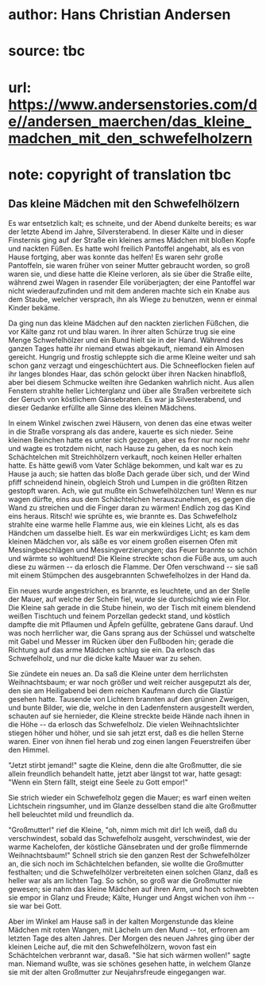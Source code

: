 # author: Hans Christian Andersen
# source: tbc
# url: https://www.andersenstories.com/de//andersen_maerchen/das_kleine_madchen_mit_den_schwefelholzern
# note: copyright of translation tbc

## Das kleine Mädchen mit den Schwefelhölzern 

Es war entsetzlich kalt; es schneite, und der Abend dunkelte bereits; es
war der letzte Abend im Jahre, Silversterabend. In dieser Kälte und in
dieser Finsternis ging auf der Straße ein kleines armes Mädchen mit
bloßen Kopfe und nackten Füßen. Es hatte wohl freilich Pantoffel
angehabt, als es von Hause fortging, aber was konnte das helfen! Es
waren sehr große Pantoffeln, sie waren früher von seiner Mutter
gebraucht worden, so groß waren sie, und diese hatte die Kleine
verloren, als sie über die Straße eilte, während zwei Wagen in rasender
Eile vorüberjagten; der eine Pantoffel war nicht wiederaufzufinden und
mit dem anderen machte sich ein Knabe aus dem Staube, welcher versprach,
ihn als Wiege zu benutzen, wenn er einmal Kinder bekäme.

Da ging nun das kleine Mädchen auf den nackten zierlichen Füßchen, die
vor Kälte ganz rot und blau waren. In ihrer alten Schürze trug sie eine
Menge Schwefelhölzer und ein Bund hielt sie in der Hand. Während des
ganzen Tages hatte ihr niemand etwas abgekauft, niemand ein Almosen
gereicht. Hungrig und frostig schleppte sich die arme Kleine weiter und
sah schon ganz verzagt und eingeschüchtert aus. Die Schneeflocken fielen
auf ihr langes blondes Haar, das schön gelockt über ihren Nacken
hinabfloß, aber bei diesem Schmucke weilten ihre Gedanken wahrlich
nicht. Aus allen Fenstern strahlte heller Lichterglanz und über alle
Straßen verbreitete sich der Geruch von köstlichem Gänsebraten. Es war
ja Silvesterabend, und dieser Gedanke erfüllte alle Sinne des kleinen
Mädchens.

In einem Winkel zwischen zwei Häusern, von denen das eine etwas weiter
in die Straße vorsprang als das andere, kauerte es sich nieder. Seine
kleinen Beinchen hatte es unter sich gezogen, aber es fror nur noch mehr
und wagte es trotzdem nicht, nach Hause zu gehen, da es noch kein
Schächtelchen mit Streichhölzern verkauft, noch keinen Heller erhalten
hatte. Es hätte gewiß vom Vater Schläge bekommen, und kalt war es zu
Hause ja auch; sie hatten das bloße Dach gerade über sich, und der Wind
pfiff schneidend hinein, obgleich Stroh und Lumpen in die größten Ritzen
gestopft waren. Ach, wie gut mußte ein Schwefelhölzchen tun! Wenn es nur
wagen dürfte, eins aus dem Schächtelchen herauszunehmen, es gegen die
Wand zu streichen und die Finger daran zu wärmen! Endlich zog das Kind
eins heraus. Ritsch! wie sprühte es, wie brannte es. Das Schwefelholz
strahlte eine warme helle Flamme aus, wie ein kleines Licht, als es das
Händchen um dasselbe hielt. Es war ein merkwürdiges Licht; es kam dem
kleinen Mädchen vor, als säße es vor einem großen eisernen Ofen mit
Messingbeschlägen und Messingverzierungen; das Feuer brannte so schön
und wärmte so wohltuend! Die Kleine streckte schon die Füße aus, um auch
diese zu wärmen -- da erlosch die Flamme. Der Ofen verschwand -- sie saß
mit einem Stümpchen des ausgebrannten Schwefelholzes in der Hand da.

Ein neues wurde angestrichen, es brannte, es leuchtete, und an der
Stelle der Mauer, auf welche der Schein fiel, wurde sie durchsichtig wie
ein Flor. Die Kleine sah gerade in die Stube hinein, wo der Tisch mit
einem blendend weißen Tischtuch und feinem Porzellan gedeckt stand, und
köstlich dampfte die mit Pflaumen und Äpfeln gefüllte, gebratene Gans
darauf. Und was noch herrlicher war, die Gans sprang aus der Schüssel
und watschelte mit Gabel und Messer im Rücken über den Fußboden hin;
gerade die Richtung auf das arme Mädchen schlug sie ein. Da erlosch das
Schwefelholz, und nur die dicke kalte Mauer war zu sehen.

Sie zündete ein neues an. Da saß die Kleine unter dem herrlichsten
Weihnachtsbaum; er war noch größer und weit reicher ausgeputzt als der,
den sie am Heiligabend bei dem reichen Kaufmann durch die Glastür
gesehen hatte. Tausende von Lichtern brannten auf den grünen Zweigen,
und bunte Bilder, wie die, welche in den Ladenfenstern ausgestellt
werden, schauten auf sie hernieder, die Kleine streckte beide Hände nach
ihnen in die Höhe -- da erlosch das Schwefelholz. Die vielen
Weihnachtslichter stiegen höher und höher, und sie sah jetzt erst, daß
es die hellen Sterne waren. Einer von ihnen fiel herab und zog einen
langen Feuerstreifen über den Himmel.

"Jetzt stirbt jemand!" sagte die Kleine, denn die alte Großmutter, die
sie allein freundlich behandelt hatte, jetzt aber längst tot war, hatte
gesagt: "Wenn ein Stern fällt, steigt eine Seele zu Gott empor!"

Sie strich wieder ein Schwefelholz gegen die Mauer; es warf einen weiten
Lichtschein ringsumher, und im Glanze desselben stand die alte
Großmutter hell beleuchtet mild und freundlich da.

"Großmutter!" rief die Kleine, "oh, nimm mich mit dir! Ich weiß, daß
du verschwindest, sobald das Schwefelholz ausgeht, verschwindest, wie
der warme Kachelofen, der köstliche Gänsebraten und der große flimmernde
Weihnachtsbaum!" Schnell strich sie den ganzen Rest der Schwefelhölzer
an, die sich noch im Schächtelchen befanden, sie wollte die Großmutter
festhalten; und die Schwefelhölzer verbreiteten einen solchen Glanz, daß
es heller war als am lichten Tag. So schön, so groß war die Großmutter
nie gewesen; sie nahm das kleine Mädchen auf ihren Arm, und hoch
schwebten sie empor in Glanz und Freude; Kälte, Hunger und Angst wichen
von ihm -- sie war bei Gott.

Aber im Winkel am Hause saß in der kalten Morgenstunde das kleine
Mädchen mit roten Wangen, mit Lächeln um den Mund -- tot, erfroren am
letzten Tage des alten Jahres. Der Morgen des neuen Jahres ging über der
kleinen Leiche auf, die mit den Schwefelhölzern, wovon fast ein
Schächtelchen verbrannt war, dasaß. "Sie hat sich wärmen wollen!"
sagte man. Niemand wußte, was sie schönes gesehen hatte, in welchem
Glanze sie mit der alten Großmutter zur Neujahrsfreude eingegangen war.
